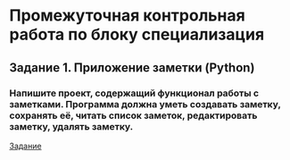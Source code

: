 # Промежуточная контрольная работа по блоку специализация

## Задание 1. Приложение заметки (Python)

### Напишите проект, содержащий функционал работы с заметками. Программа должна уметь создавать заметку, сохранять её, читать список заметок, редактировать заметку, удалять заметку.

[Задание](https://gbcdn.mrgcdn.ru/uploads/asset/5229386/attachment/1b25f307a3283da913ca5b881d932af0.pdf)